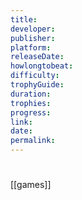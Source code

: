 ```yaml
---
title: 
developer:
publisher:
platform: 
releaseDate:
howlongtobeat: 
difficulty: 
trophyGuide: 
duration:
trophies: 
progress: 
link: 
date: 
permalink: 
---
```


# 

[[games]]